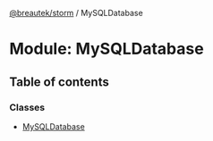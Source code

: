 [@breautek/storm](../README.md) / MySQLDatabase

# Module: MySQLDatabase

## Table of contents

### Classes

- [MySQLDatabase](../classes/MySQLDatabase.MySQLDatabase-1.md)
